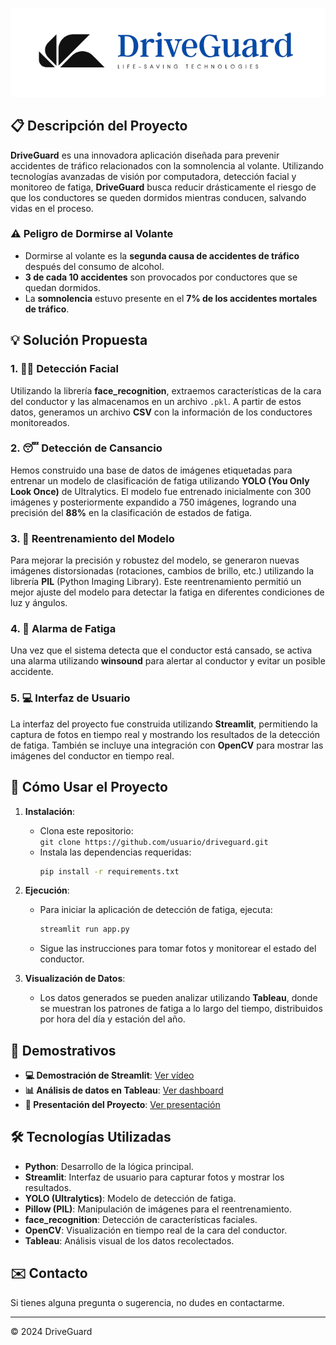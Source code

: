 ![DriveGuard Logo](https://github.com/lidiamayor/finalproject/blob/main/images/logo_driveguard_blue.png)

## 📋 Descripción del Proyecto

**DriveGuard** es una innovadora aplicación diseñada para prevenir accidentes de tráfico relacionados con la somnolencia al volante. Utilizando tecnologías avanzadas de visión por computadora, detección facial y monitoreo de fatiga, **DriveGuard** busca reducir drásticamente el riesgo de que los conductores se queden dormidos mientras conducen, salvando vidas en el proceso.

### ⚠️ Peligro de Dormirse al Volante
- Dormirse al volante es la **segunda causa de accidentes de tráfico** después del consumo de alcohol.
- **3 de cada 10 accidentes** son provocados por conductores que se quedan dormidos.
- La **somnolencia** estuvo presente en el **7% de los accidentes mortales de tráfico**.

## 💡 Solución Propuesta

### 1. 🧑‍💻 Detección Facial
Utilizando la librería **face_recognition**, extraemos características de la cara del conductor y las almacenamos en un archivo `.pkl`. A partir de estos datos, generamos un archivo **CSV** con la información de los conductores monitoreados.

### 2. 😴 Detección de Cansancio
Hemos construido una base de datos de imágenes etiquetadas para entrenar un modelo de clasificación de fatiga utilizando **YOLO (You Only Look Once)** de Ultralytics. El modelo fue entrenado inicialmente con 300 imágenes y posteriormente expandido a 750 imágenes, logrando una precisión del **88%** en la clasificación de estados de fatiga.

### 3. 🔄 Reentrenamiento del Modelo
Para mejorar la precisión y robustez del modelo, se generaron nuevas imágenes distorsionadas (rotaciones, cambios de brillo, etc.) utilizando la librería **PIL** (Python Imaging Library). Este reentrenamiento permitió un mejor ajuste del modelo para detectar la fatiga en diferentes condiciones de luz y ángulos.

### 4. 🚨 Alarma de Fatiga
Una vez que el sistema detecta que el conductor está cansado, se activa una alarma utilizando **winsound** para alertar al conductor y evitar un posible accidente.

### 5. 💻 Interfaz de Usuario
La interfaz del proyecto fue construida utilizando **Streamlit**, permitiendo la captura de fotos en tiempo real y mostrando los resultados de la detección de fatiga. También se incluye una integración con **OpenCV** para mostrar las imágenes del conductor en tiempo real.

## 🚀 Cómo Usar el Proyecto

1. **Instalación**:
   - Clona este repositorio:  
     `git clone https://github.com/usuario/driveguard.git`
   - Instala las dependencias requeridas:
     ```bash
     pip install -r requirements.txt
     ```

2. **Ejecución**:
   - Para iniciar la aplicación de detección de fatiga, ejecuta:
     ```bash
     streamlit run app.py
     ```
   - Sigue las instrucciones para tomar fotos y monitorear el estado del conductor.

3. **Visualización de Datos**:
   - Los datos generados se pueden analizar utilizando **Tableau**, donde se muestran los patrones de fatiga a lo largo del tiempo, distribuidos por hora del día y estación del año.

## 🎥 Demostrativos

- **💻 Demostración de Streamlit**: [Ver vídeo](https://www.canva.com/design/DAGUfQ6YOz4/dzUl5iwBRL0HAGdqNJ_8Zw/watch?utm_content=DAGUfQ6YOz4&utm_campaign=designshare&utm_medium=link&utm_source=editoro)
- **📊 Análisis de datos en Tableau**: [Ver dashboard](https://public.tableau.com/views/DriveGuard/Historia?:language=es-ES&:sid=&:redirect=auth&:display_count=n&:origin=viz_share_link)
- **🎤 Presentación del Proyecto**: [Ver presentación](https://www.canva.com/design/DAGUeHJxpcc/KH67qUOGjCwiN0sOYC0sfA/view?utm_content=DAGUeHJxpcc&utm_campaign=designshare&utm_medium=link&utm_source=editor)

## 🛠️ Tecnologías Utilizadas

- **Python**: Desarrollo de la lógica principal.
- **Streamlit**: Interfaz de usuario para capturar fotos y mostrar los resultados.
- **YOLO (Ultralytics)**: Modelo de detección de fatiga.
- **Pillow (PIL)**: Manipulación de imágenes para el reentrenamiento.
- **face_recognition**: Detección de características faciales.
- **OpenCV**: Visualización en tiempo real de la cara del conductor.
- **Tableau**: Análisis visual de los datos recolectados.

## ✉️ Contacto

Si tienes alguna pregunta o sugerencia, no dudes en contactarme.

---

© 2024 DriveGuard
